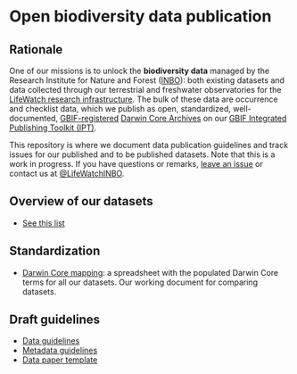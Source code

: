 # Open biodiversity data publication

## Rationale

One of our missions is to unlock the **biodiversity data** managed by the Research Institute for Nature and Forest ([INBO](http://www.inbo.be)): both existing datasets and data collected through our terrestrial and freshwater observatories for the [LifeWatch research infrastructure](http://lifewatch.inbo.be/blog/pages/about.html). The bulk of these data are occurrence and checklist data, which we publish as open, standardized, well-documented, [GBIF-registered](http://www.gbif.org) [Darwin Core Archives](http://en.wikipedia.org/wiki/Darwin_Core_Archive) on our [GBIF Integrated Publishing Toolkit (IPT)](http://data.inbo.be/ipt).

This repository is where we document data publication guidelines and track issues for our published and to be published datasets. Note that this is a work in progress. If you have questions or remarks, [leave an issue](https://github.com/LifeWatchINBO/data-publication/issues) or contact us at [@LifeWatchINBO](https://twitter.com/LifeWatchINBO).

## Overview of our datasets

* [See this list](datasets/datasets.csv)

## Standardization

* [Darwin Core mapping](https://docs.google.com/a/inbo.be/spreadsheets/d/13qSyBS7mZPYENHjPpgEAJirQ58G3pI9tmtW6gvv2vKk/edit?usp=sharing): a spreadsheet with the populated Darwin Core terms for all our datasets. Our working document for comparing datasets.

## Draft guidelines

* [Data guidelines](guidelines/data-guidelines.md)
* [Metadata guidelines](guidelines/metadata-guidelines.md)
* [Data paper template](guidelines/data-paper-template.md)
